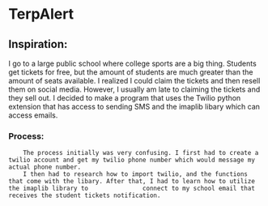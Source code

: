 # TerpAlert

## Inspiration:
I go to a large public school where college sports are a big thing. Students get tickets for free, but the amount of students are much greater than the amount of seats  available. I realized I could claim the tickets and then resell them on social media. However, I usually am late to claiming the tickets and they sell out. I decided to make a program that uses the Twilio python extension that has access to sending SMS and the imaplib libary which can access emails.    
        
        
### Process:
        The process initially was very confusing. I first had to create a twilio account and get my twilio phone number which would message my actual phone number.
        I then had to research how to import twilio, and the functions that come with the libary. After that, I had to learn how to utilize the imaplib library to               connect to my school email that receives the student tickets notification.
